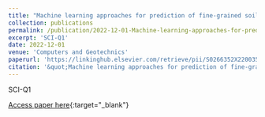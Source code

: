 ```yaml
---
title: "Machine learning approaches for prediction of fine-grained soils liquefaction"
collection: publications
permalink: /publication/2022-12-01-Machine-learning-approaches-for-prediction-of-fine-grained-s
excerpt: 'SCI-Q1'
date: 2022-12-01
venue: 'Computers and Geotechnics'
paperurl: 'https://linkinghub.elsevier.com/retrieve/pii/S0266352X22003512'
citation: '&quot;Machine learning approaches for prediction of fine-grained soils liquefaction.&quot; Computers and Geotechnics, 2022.'
---
```

SCI-Q1

[Access paper here](https://linkinghub.elsevier.com/retrieve/pii/S0266352X22003512){:target="_blank"}

